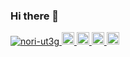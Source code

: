 ### Hi there 👋

<p align="left"> 
  <a href="https://github.com/nori-ut3g/nori-ut3g/">
    <img src="https://komarev.com/ghpvc/?username=nori-ut3g" alt="nori-ut3g" />
  </a>
  <a href="http://twitter.com/ut3gs">
    <img height="20" src="https://img.shields.io/twitter/follow/ut3gs?label=Twitter&logo=twitter&style=flat" />
  </a>
  <a href="https://github.com/nori-ut3g">
    <img height="20" src="https://img.shields.io/github/followers/nori-ut3g?label=follow&logo=github&style=flat" />
  </a>
  <a href="http://qiita.com/nori-ut3g">
    <img height="20" src="https://qiita-badge.apiapi.app/s/nori-ut3g/posts.svg" />
  </a>
  <a href="http://qiita.com/nori-ut3g">
    <img height="20" src="https://qiita-badge.apiapi.app/s/nori-ut3g/contributions.svg" />
  </a>
</p>